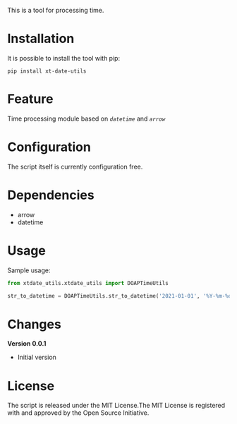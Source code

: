 
This is a tool for processing time.



# Installation

It is possible to install the tool with pip:

```
pip install xt-date-utils
```



# Feature

Time processing module based on *`datetime`* and *`arrow`*



# Configuration

The script itself is currently configuration free.



# Dependencies

- arrow
- datetime



# Usage

Sample usage:

```python
from xtdate_utils.xtdate_utils import DOAPTimeUtils

str_to_datetime = DOAPTimeUtils.str_to_datetime('2021-01-01', '%Y-%m-%d')
```



# Changes

**Version 0.0.1**

- Initial version



# License

The script is released under the MIT License.The MIT License is registered with and approved by the Open Source Initiative.